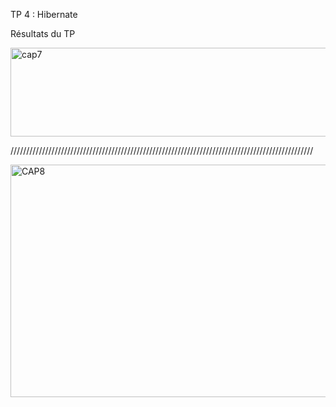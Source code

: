 TP 4 : Hibernate


Résultats du TP




<img width="745" height="142" alt="cap7" src="https://github.com/user-attachments/assets/86820a6e-2258-4586-b71c-b496c099230e" />














////////////////////////////////////////////////////////////////////////////////////////////////


<img width="957" height="372" alt="CAP8" src="https://github.com/user-attachments/assets/a7883d90-46fd-4f54-91b9-0d282f87805d" />
